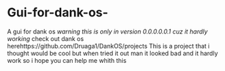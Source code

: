 # Gui-for-dank-os-
A gui for dank os *warning this is only in version 0.0.0.0.0.1 cuz it hardly working* check out dank os herehttps://github.com/Druaga1/DankOS/projects
This is a project that i thought would be  cool but when tried it out man it looked bad and it hardly work so i hope you can help me whith 
this

